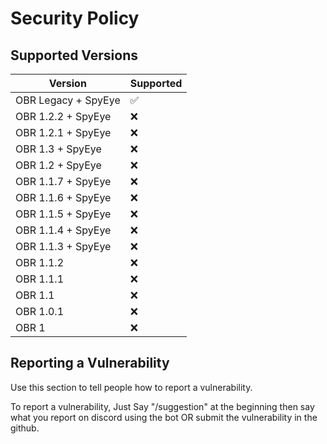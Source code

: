 # Security Policy

## Supported Versions

| Version | Supported |
| - | - |
| OBR Legacy + SpyEye | :white_check_mark: |
| OBR 1.2.2 + SpyEye | :x: |
| OBR 1.2.1 + SpyEye | :x: |
| OBR 1.3 + SpyEye | :x: |
| OBR 1.2 + SpyEye | :x: |
| OBR 1.1.7 + SpyEye | :x: |
| OBR 1.1.6 + SpyEye | :x: |
| OBR 1.1.5 + SpyEye | :x: |
| OBR 1.1.4 + SpyEye | :x: |
| OBR 1.1.3 + SpyEye | :x: |
| OBR 1.1.2 | :x: |
| OBR 1.1.1 | :x: |
| OBR 1.1 | :x: |
| OBR 1.0.1 | :x: |
| OBR 1 | :x: |

## Reporting a Vulnerability

Use this section to tell people how to report a vulnerability.

To report a vulnerability, Just Say "/suggestion" at the beginning then say what you report on discord using the bot OR submit the vulnerability in the github.
